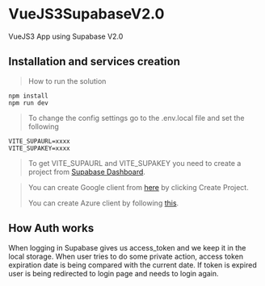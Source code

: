 # VueJS3SupabaseV2.0
VueJS3 App using Supabase V2.0

## Installation and services creation

> How to run the solution
```
npm install
npm run dev
```

> To change the config settings go to the .env.local file and set the following
```
VITE_SUPAURL=xxxx
VITE_SUPAKEY=xxxx
```
>To get VITE_SUPAURL and VITE_SUPAKEY you need to create a project from [Supabase Dashboard](https://supabase.com/dashboard/projects).

>You can create Google client from [here](https://console.cloud.google.com/projectselector2/apis/credentials?supportedpurview=project) by clicking Create Project.
>
>You can create Azure client by following [this](https://learn.microsoft.com/en-us/azure/active-directory/develop/quickstart-register-app).


## How Auth works
When logging in Supabase gives us access_token and we keep it in the local storage. When user tries to do some private action, access token expiration date is being compared with the current date. If token is expired user is being redirected to login page and needs to login again.

